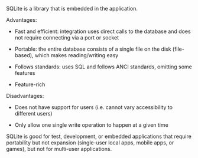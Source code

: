 SQLite is a library that is embedded in the application. 

Advantages:

* Fast and efficient: integration uses direct calls to the database and does not require connecting via a port or socket

* Portable: the entire database consists of a single file on the disk (file-based), which makes reading/writing easy

* Follows standards: uses SQL and follows ANCI standards, omitting some features

* Feature-rich

Disadvantages:

* Does not have support for users (i.e. cannot vary accessibility to different users)

* Only allow one single write operation to happen at a given time

SQLite is good for test, development, or embedded applications that require portability but not expansion (single-user local apps, mobile apps, or games), but not for multi-user applications.
